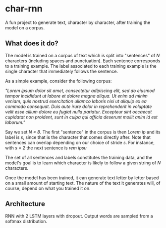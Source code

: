 # char-rnn

A fun project to generate text, character by character, after training the model on a corpus. 

## What does it do?

The model is trained on a corpus of text which is split into "sentences" of _N_ characters (including spaces and punctuation). Each sentence corresponds to a training example. The label associated to each training example is the single character that immediately follows the sentence.

As a simple example, consider the following corpus:

_"Lorem ipsum dolor sit amet, consectetur adipiscing elit, sed do eiusmod tempor incididunt ut labore et dolore magna aliqua. Ut enim ad minim veniam, quis nostrud exercitation ullamco laboris nisi ut aliquip ex ea commodo consequat. Duis aute irure dolor in reprehenderit in voluptate velit esse cillum dolore eu fugiat nulla pariatur. Excepteur sint occaecat cupidatat non proident, sunt in culpa qui officia deserunt mollit anim id est laborum."_

Say we set _N = 8_. The first "sentence" in the corpus is then _Lorem ip_ and its label is _s_, since that is the character that comes directly after. Note that sentences can overlap depending on our choice of stride _s_. For instance, with _s = 2_ the next sentence is _rem ipsu_

The set of all sentences and labels constitutes the training data, and the model's goal is to learn which character is likely to follow a given string of _N_ characters.

Once the model has been trained, it can generate text letter by letter based on a small amount of starting text. The nature of the text it generates will, of course, depend on what you trained it on.


## Architecture

RNN with 2 LSTM layers with dropout. Output words are sampled from a softmax distribution.

